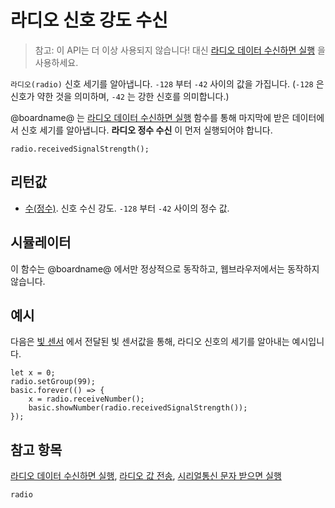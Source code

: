 # 라디오 신호 강도 수신

> 참고: 이 API는 더 이상 사용되지 않습니다! 대신 [라디오 데이터 수신하면 실행](/reference/radio/on-data-packet-received) 을 사용하세요.

`라디오(radio)` 신호 세기를 알아냅니다. `-128` 부터 `-42` 사이의 값을 가집니다. (`-128` 은 신호가 약한 것을 의미하며, `-42` 는 강한 신호를 의미합니다.)

@boardname@ 는 [라디오 데이터 수신하면 실행](/reference/radio/on-data-packet-received) 함수를 통해 마지막에 받은 데이터에서 신호 세기를 알아냅니다. **라디오 정수 수신** 이 먼저 실행되어야 합니다.

```sig
radio.receivedSignalStrength();
```

## 리턴값

* [수(정수)](/types/number). 신호 수신 강도. `-128` 부터 `-42` 사이의 정수 값.

## 시뮬레이터

이 함수는 @boardname@ 에서만 정상적으로 동작하고, 웹브라우저에서는 동작하지 않습니다.

## 예시

다음은 [빛 센서](/reference/radio/send-number) 에서 전달된 빛 센서값을 통해, 라디오 신호의 세기를 알아내는 예시입니다.

```blocks
let x = 0;
radio.setGroup(99);
basic.forever(() => {
    x = radio.receiveNumber();
    basic.showNumber(radio.receivedSignalStrength());
});
```

## 참고 항목

[라디오 데이터 수신하면 실행](/reference/radio/on-data-packet-received), [라디오 값 전송](/reference/radio/send-number), [시리얼통신 문자 받으면 실행](/reference/radio/on-data-received)

```package
radio
```
